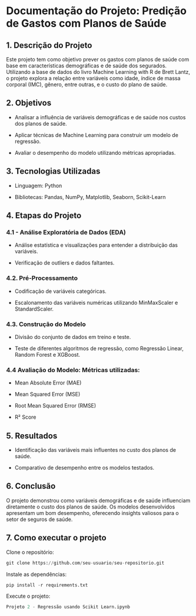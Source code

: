 # Documentação do Projeto: Predição de Gastos com Planos de Saúde

## 1. Descrição do Projeto

Este projeto tem como objetivo prever os gastos com planos de saúde com base em características demográficas e de saúde dos segurados. Utilizando a base de dados do livro Machine Learning with R de Brett Lantz, o projeto explora a relação entre variáveis como idade, índice de massa corporal (IMC), gênero, entre outras, e o custo do plano de saúde.

## 2. Objetivos

- Analisar a influência de variáveis demográficas e de saúde nos custos dos planos de saúde.

- Aplicar técnicas de Machine Learning para construir um modelo de regressão.

- Avaliar o desempenho do modelo utilizando métricas apropriadas.

## 3. Tecnologias Utilizadas

- Linguagem: Python

- Bibliotecas: Pandas, NumPy, Matplotlib, Seaborn, Scikit-Learn

## 4. Etapas do Projeto

### 4.1 - Análise Exploratória de Dados (EDA)

- Análise estatística e visualizações para entender a distribuição das variáveis.

- Verificação de outliers e dados faltantes.

### 4.2. Pré-Processamento

- Codificação de variáveis categóricas.

- Escalonamento das variáveis numéricas utilizando MinMaxScaler e StandardScaler.

### 4.3. Construção do Modelo

- Divisão do conjunto de dados em treino e teste.

- Teste de diferentes algoritmos de regressão, como Regressão Linear, Random Forest e XGBoost.

### 4.4 Avaliação do Modelo: Métricas utilizadas:

- Mean Absolute Error (MAE)

- Mean Squared Error (MSE)

- Root Mean Squared Error (RMSE)

- R² Score

## 5. Resultados

- Identificação das variáveis mais influentes no custo dos planos de saúde.

- Comparativo de desempenho entre os modelos testados.

## 6. Conclusão

O projeto demonstrou como variáveis demográficas e de saúde influenciam diretamente o custo dos planos de saúde. Os modelos desenvolvidos apresentam um bom desempenho, oferecendo insights valiosos para o setor de seguros de saúde.


## 7. Como executar o projeto

Clone o repositório:
```python
git clone https://github.com/seu-usuario/seu-repositorio.git
```
Instale as dependências:
```python
pip install -r requirements.txt
```
Execute o projeto:
```python
Projeto 2 - Regressão usando Scikit Learn.ipynb
```
